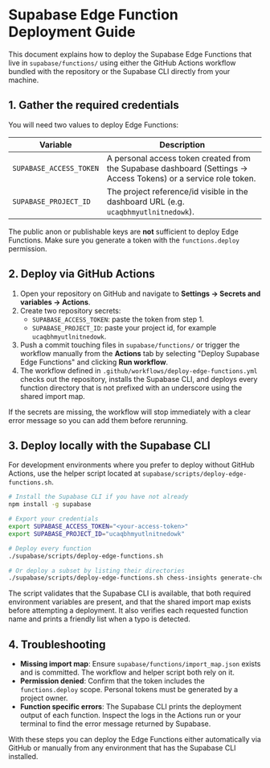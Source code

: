 # Supabase Edge Function Deployment Guide

This document explains how to deploy the Supabase Edge Functions that live in
`supabase/functions/` using either the GitHub Actions workflow bundled with the
repository or the Supabase CLI directly from your machine.

## 1. Gather the required credentials

You will need two values to deploy Edge Functions:

| Variable | Description |
| --- | --- |
| `SUPABASE_ACCESS_TOKEN` | A personal access token created from the Supabase dashboard (Settings → Access Tokens) or a service role token. |
| `SUPABASE_PROJECT_ID` | The project reference/id visible in the dashboard URL (e.g. `ucaqbhmyutlnitnedowk`). |

The public anon or publishable keys are **not** sufficient to deploy Edge
Functions. Make sure you generate a token with the `functions.deploy`
permission.

## 2. Deploy via GitHub Actions

1. Open your repository on GitHub and navigate to **Settings → Secrets and
   variables → Actions**.
2. Create two repository secrets:
   - `SUPABASE_ACCESS_TOKEN`: paste the token from step 1.
   - `SUPABASE_PROJECT_ID`: paste your project id, for example `ucaqbhmyutlnitnedowk`.
3. Push a commit touching files in `supabase/functions/` or trigger the workflow
   manually from the **Actions** tab by selecting "Deploy Supabase Edge
   Functions" and clicking **Run workflow**.
4. The workflow defined in `.github/workflows/deploy-edge-functions.yml` checks
   out the repository, installs the Supabase CLI, and deploys every function
   directory that is not prefixed with an underscore using the shared import map.

If the secrets are missing, the workflow will stop immediately with a clear
error message so you can add them before rerunning.

## 3. Deploy locally with the Supabase CLI

For development environments where you prefer to deploy without GitHub Actions,
use the helper script located at `supabase/scripts/deploy-edge-functions.sh`.

```bash
# Install the Supabase CLI if you have not already
npm install -g supabase

# Export your credentials
export SUPABASE_ACCESS_TOKEN="<your-access-token>"
export SUPABASE_PROJECT_ID="ucaqbhmyutlnitnedowk"

# Deploy every function
./supabase/scripts/deploy-edge-functions.sh

# Or deploy a subset by listing their directories
./supabase/scripts/deploy-edge-functions.sh chess-insights generate-chess-rule
```

The script validates that the Supabase CLI is available, that both required
environment variables are present, and that the shared import map exists before
attempting a deployment. It also verifies each requested function name and
prints a friendly list when a typo is detected.

## 4. Troubleshooting

- **Missing import map**: Ensure `supabase/functions/import_map.json` exists and
  is committed. The workflow and helper script both rely on it.
- **Permission denied**: Confirm that the token includes the `functions.deploy`
scope. Personal tokens must be generated by a project owner.
- **Function specific errors**: The Supabase CLI prints the deployment output of
  each function. Inspect the logs in the Actions run or your terminal to find
  the error message returned by Supabase.

With these steps you can deploy the Edge Functions either automatically via
GitHub or manually from any environment that has the Supabase CLI installed.
